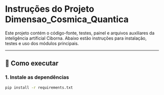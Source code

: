 # Instruções do Projeto Dimensao_Cosmica_Quantica

Este projeto contém o código-fonte, testes, painel e arquivos auxiliares da inteligência artificial Ciborna. Abaixo estão instruções para instalação, testes e uso dos módulos principais.

---

## 🚀 Como executar

### 1. Instale as dependências

```bash
pip install -r requirements.txt
